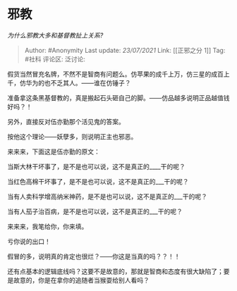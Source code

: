 # 邪教
*为什么邪教大多和基督教扯上关系?*

> Author: #Anonymity
> Last update: *23/07/2021*
> Link: [[正邪之分 1]]
> Tag: #社科
> 评论区:
> 泛讨论:

假货当然冒充名牌，不然不是智商有问题么。仿苹果的成千上万，仿三星的成百上千，仿华为的也不乏其人。——谁在仿锤子？

准备拿这条黑基督教的，真是搬起石头砸自己的脚。——仿品越多说明正品越值钱好吗？！

另外，直接反对伍亦勤那个活见鬼的答案。

按他这个理论——妖孽多，则说明正主也邪恶。

来来来，下面这是伍亦勤的原文：

当斯大林干坏事了，是不是也可以说，这不是真正的\_\_\_\_干的呢？

当红色高棉干坏事了，是不是也可以说，这不是真正的\_\_\_干的呢？

当有人卖科学增高纳米神药，是不是也可以说，这不是真正的\_\_\_干的呢？

当有人茄子治百病，是不是也可以说，这不是真正的\_\_\_干的呢？

来来来，我笔给你，你来填。

亏你说的出口！

假冒的多，说明真的肯定也很烂？——你这是当真的吗？？！！

还有点基本的逻辑底线吗？这要不是故意的，那就是智商和态度有很大缺陷了；要是故意的，你是在拿你的追随者当猴耍给别人看吗？

